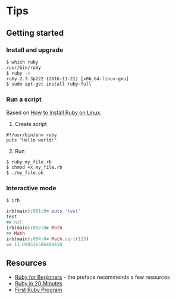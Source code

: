 # Tips

## Getting started

### Install and upgrade

```bash
$ which ruby
/usr/bin/ruby
$ ruby -v
ruby 2.3.3p222 (2016-11-21) [x86_64-linux-gnu]
$ sudo apt-get install ruby-full
```

### Run a script

Based on [How to Install Ruby on Linux](https://www.thoughtco.com/instal-ruby-on-linux-2908370).

1. Create script
```
#!/usr/bin/env ruby
puts "Hello world!"
```
2. Run
```bash
$ ruby my_file.rb
$ chmod +x my_file.rb
$ ./my_file.pb
```

### Interactive mode

```bash
$ irb
```
```ruby
irb(main):001:0> puts 'test'
test
=> nil
irb(main):002:0> Math
=> Math
irb(main):004:0> Math.sqrt(123)
=> 11.090536506409418
```

## Resources

* [Ruby for Beginners](http://ruby-for-beginners.rubymonstas.org/) - the preface recommends a few resources
* [Ruby in 20 Minutes](https://www.ruby-lang.org/en/documentation/quickstart/)
* [First Ruby Program](http://rubylearning.com/satishtalim/first_ruby_program.html)
